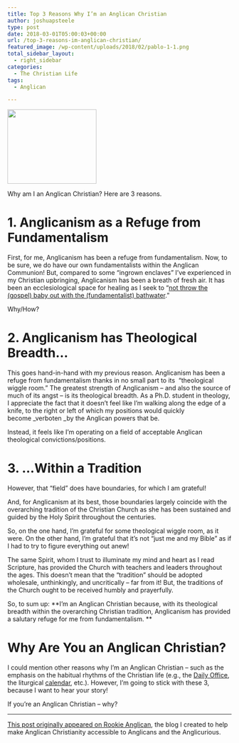 ```yaml
---
title: Top 3 Reasons Why I’m an Anglican Christian
author: joshuapsteele
type: post
date: 2018-03-01T05:00:03+00:00
url: /top-3-reasons-im-anglican-christian/
featured_image: /wp-content/uploads/2018/02/pablo-1-1.png
total_sidebar_layout:
  - right_sidebar
categories:
  - The Christian Life
tags:
  - Anglican

---
```

[<img decoding="async" loading="lazy" class="aligncenter wp-image-5122 size-thumbnail" src="http://anglicanpastor.com/wp-content/uploads/2017/01/RA-Logo-Black-Transparent-Background-200x167.png" alt="" width="200" height="167" />][1]

Why am I an Anglican Christian? Here are 3 reasons.

# 1. Anglicanism as a Refuge from Fundamentalism

First, for me, Anglicanism has been a refuge from fundamentalism. Now, to be sure, we do have our own fundamentalists within the Anglican Communion! But, compared to some &#8220;ingrown enclaves&#8221; I&#8217;ve experienced in my Christian upbringing, Anglicanism has been a breath of fresh air. It has been an ecclesiological space for healing as I seek to &#8220;[not throw the (gospel) baby out with the (fundamentalist) bathwater][2].&#8221;

Why/How?

# 2. Anglicanism has Theological Breadth&#8230;

This goes hand-in-hand with my previous reason. Anglicanism has been a refuge from fundamentalism thanks in no small part to its  &#8220;theological wiggle room.&#8221; The greatest strength of Anglicanism &#8211; and also the source of much of its angst &#8211; is its theological breadth. As a Ph.D. student in theology, I appreciate the fact that it doesn&#8217;t feel like I&#8217;m walking along the edge of a knife, to the right or left of which my positions would quickly become _verboten _by the Anglican powers that be.

Instead, it feels like I&#8217;m operating on a field of acceptable Anglican theological convictions/positions.

# 3. &#8230;Within a Tradition

However, that &#8220;field&#8221; does have boundaries, for which I am grateful!

And, for Anglicanism at its best, those boundaries largely coincide with the overarching tradition of the Christian Church as she has been sustained and guided by the Holy Spirit throughout the centuries.

So, on the one hand, I&#8217;m grateful for some theological wiggle room, as it were. On the other hand, I&#8217;m grateful that it&#8217;s not &#8220;just me and my Bible&#8221; as if I had to try to figure everything out anew!

The same Spirit, whom I trust to illuminate my mind and heart as I read Scripture, has provided the Church with teachers and leaders throughout the ages. This doesn&#8217;t mean that the &#8220;tradition&#8221; should be adopted wholesale, unthinkingly, and uncritically &#8211; far from it! But, the traditions of the Church ought to be received humbly and prayerfully.

So, to sum up: **I&#8217;m an Anglican Christian because, with its theological breadth within the overarching Christian tradition, Anglicanism has provided a salutary refuge for me from fundamentalism. **

# Why Are You an Anglican Christian?

I could mention other reasons why I&#8217;m an Anglican Christian &#8211; such as the emphasis on the habitual rhythms of the Christian life (e.g., the [Daily Office][3], the liturgical [calendar][4], etc.). However, I&#8217;m going to stick with these 3, because I want to hear your story!

If you&#8217;re an Anglican Christian &#8211; why?

* * *

<a href="http://anglicanpastor.com/top-3-reasons-why-im-an-anglican-christian/" target="_blank" rel="noopener">This post originally appeared on Rookie Anglican</a>, the blog I created to help make Anglican Christianity accessible to Anglicans and the Anglicurious.

 [1]: http://anglicanpastor.com/rookieanglican/
 [2]: http://www.patheos.com/blogs/rogereolson/2012/08/on-not-throwing-the-baby-out-with-the-bathwater-a-message-for-abused-ex-fundamentalists/
 [3]: http://anglicanpastor.com/dailyofficebooklet/
 [4]: http://anglicanpastor.com/what-time-is-it-an-overview-of-the-church-calendar-and-liturgical-year/